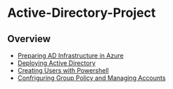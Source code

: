 # Active-Directory-Project

<h2>Overview</h2>

  - [Preparing AD Infrastructure in Azure](https://github.com/MarcusTSerrano/Preparing-Active-Directory-in-Azure)
  - [Deploying Active Directory]()
  - [Creating Users with Powershell]()
  - [Confriguring Group Policy and Managing Accounts]()
